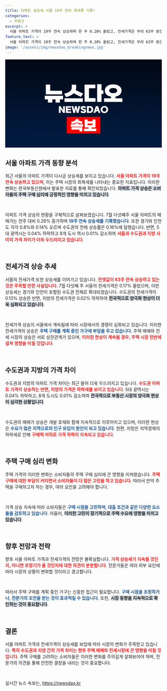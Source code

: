 ```yaml
---
title: 아파트 상승세 서울 19주 연속 최대폭 기록!
categories:
  - 부동산
excerpt: >
  서울 아파트 가격이 19주 연속 상승하며 한 주 0.28% 올랐고, 전세가격은 무려 63주 동안 오름세를 이어갔습니다. 수도권 강세와 지방의 하락이 극명한 변화 속, 당신의 집은 안전한가요?
feature_text: >
  서울 아파트 가격이 19주 연속 상승하며 한 주 0.28% 올랐고, 전세가격은 무려 63주 동안 오름세를 이어갔습니다. 수도권 강세와 지방의 하락이 극명한 변화 속, 당신의 집은 안전한가요?
image: '/assets/img/newsdao_breakingnews.jpg'
---
```


<p><img src="/assets/img/newsdao_breakingnews.jpg" alt="koreaapp 속보" /></p>

<h2 data-ke-size="size26">서울 아파트 가격 동향 분석</h2>

<p>최근 서울의 아파트 가격이 다시금 상승세를 보이고 있습니다. <b><span style="color: #ee2323;">서울 아파트 가격이 19주 연속 상승하고 있으며</span></b>, 이는 주택 시장의 회복세를 나타내는 중요한 지표입니다. 이러한 변화는 한국부동산원에서 발표한 자료를 통해 확인되었습니다. <b><span style="background-color: #21538527;">아파트 가격 상승은 소비자들의 주택 구매 심리에 긍정적인 영향을 미치고 있습니다</span></b>. </p>

<p data-ke-size="size16">&nbsp;</p>

<p>아파트 가격 상승의 현황을 구체적으로 살펴보겠습니다. 7월 다섯째주 서울 아파트의 매매가는 전주 대비 0.28% 증가하며 <b><span style="color: #1a5490;">19주 연속 상승세를 기록했습니다</span></b>. 또한 경기와 인천도 각각 0.8%와 0.14% 오르며 수도권의 전체 상승률은 0.16%에 달했습니다. 반면, 5대 광역시는 0.04% 하락하고 8개 도시 역시 0.01% 감소하여 <b><span style="color: #ee2323;">서울과 수도권과 지방 사이의 가격 차이가 더욱 두드러지고 있습니다</span></b>. </p>

<p data-ke-size="size16">&nbsp;</p>

<h2 data-ke-size="size26">전세가격 상승 추세</h2>

<p>서울의 전세가격 또한 상승세를 이어가고 있습니다. <b><span style="color: #ee2323;">전셋값이 63주 연속 상승하고 있는 것은 주목할 만한 사실입니다</span></b>. 7월 다섯째 주 서울의 전세가격은 0.17% 올랐으며, 이런 상승세는 경기와 인천이 포함된 수도권 전체로 확대되었습니다. 수도권의 전세가격이 0.13% 상승한 반면, 지방의 전세가격은 0.02% 하락하여 <b><span style="background-color: #21538527;">전국적으로 양극화 현상이 더욱 심화되고 있습니다</span></b>.</p>

<p data-ke-size="size16">&nbsp;</p>

<p>전세가격 상승이 서울에서 계속됨에 따라 시장에서의 경쟁이 심화되고 있습니다. 이러한 전세가격의 상승은 <b><span style="color: #1a5490;">주택 구매를 계획 중인 가구에 부담을 주고 있습니다</span></b>. 주택 매매와 전세 시장의 상승은 서로 상관관계가 있으며, <b><span style="color: #ee2323;">이러한 현상이 계속될 경우, 주택 시장 전반에 걸쳐 영향을 미칠 것입니다</span></b>. </p>

<p data-ke-size="size16">&nbsp;</p>

<h2 data-ke-size="size26">수도권과 지방의 가격 차이</h2>

<p>수도권과 지방의 아파트 가격 차이는 최근 들어 더욱 두드러지고 있습니다. <b><span style="color: #ee2323;">수도권 아파트 가격이 상승하는 반면, 지방의 가격은 하락세를 보이고 있습니다</span></b>. 5대 광역시는 0.04% 하락하고, 8개 도시도 0.01% 감소하여 <b><span style="background-color: #21538527;">전국적으로 부동산 시장의 양극화 현상이 심각한 상황입니다</span></b>.</p>

<p data-ke-size="size16">&nbsp;</p>

<p>수도권의 매매가 상승은 개발 호재와 함께 지속적으로 이루어지고 있으며, 이러한 현상은 <b><span style="color: #1a5490;">수요가 많은 지역으로의 인구 유입이 원인이 되고 있습니다</span></b>. 한편, 지방은 지역경제의 하락세로 인해 <b><span style="color: #ee2323;">구매력 저하로 가격 하락이 지속되고 있습니다</span></b>. </p>

<p data-ke-size="size16">&nbsp;</p>

<h2 data-ke-size="size26">주택 구매 심리 변화</h2>

<p>주택 가격의 이러한 변화는 소비자들의 주택 구매 심리에 큰 영향을 미쳐왔습니다. <b><span style="color: #ee2323;">주택 구매에 대한 부담이 커지면서 소비자들이 더 많은 고민을 하고 있습니다</span></b>. 따라서 만약 주택을 구매하고자 하는 경우, 여러 요인을 고려해야 합니다.</p>

<p data-ke-size="size16">&nbsp;</p>

<p>가격 상승 지속에 따라 소비자들은 <b><span style="color: #1a5490;">구매 시점을 고민하며, 대출 조건과 같은 다양한 요소들을 검토하고 있습니다</span></b>. 아울러, <b><span style="background-color: #21538527;">이러한 고민이 장기적으로 주택 수요에 영향을 미치고 있습니다</span></b>.</p>

<p data-ke-size="size16">&nbsp;</p>

<h2 data-ke-size="size26">향후 전망과 전략</h2>

<p>향후 서울 아파트 가격과 전세가격의 전망은 불확실합니다. <b><span style="color: #ee2323;">가격 상승세가 지속될 것인지, 아니면 조정기가 올 것인지에 대한 의견이 분분합니다</span></b>. 전문가들은 여러 외부 요인에 따라 시장의 상황이 변화할 것이라고 경고합니다.</p>

<p data-ke-size="size16">&nbsp;</p>

<p>따라서 주택 구매를 계획 중인 가구는 신중한 접근이 필요합니다. <b><span style="color: #1a5490;">구매 시점을 조정하거나, 전문가의 조언을 받는 것이 효과적일 수 있습니다</span></b>. 또한, <b><span style="background-color: #21538527;">시장 동향을 지속적으로 확인하는 것이 중요합니다</span></b>.</p>

<p data-ke-size="size16">&nbsp;</p>

<h2 data-ke-size="size26">결론</h2>

<p>서울 아파트 가격과 전세가격이 상승세를 보임에 따라 시장의 변화가 주목받고 있습니다. <b><span style="color: #ee2323;">특히 수도권과 지방 간의 가격 차이는 향후 주택 매매와 전세시장에 큰 영향을 미칠 것입니다</span></b>. 주택 구매를 고려하는 소비자들은 이러한 변화를 주의깊게 살펴보아야 하며, 전문가의 의견을 통해 안전한 결정을 내리는 것이 중요합니다.</p>

<p data-ke-size="size16">&nbsp;</p>
실시간 뉴스 속보는, <a href="https://newsdao.kr" rel="dofollow">https://newsdao.kr</a>


